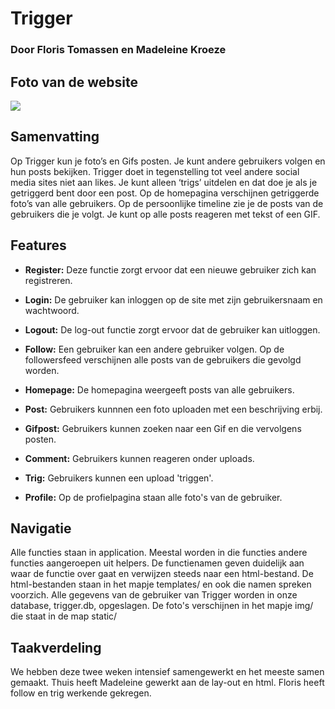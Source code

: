 # Trigger
### Door Floris Tomassen en Madeleine Kroeze

## Foto van de website
<img src = "https://i.imgur.com/x39b1GG.png">

## Samenvatting
Op Trigger kun je foto’s en Gifs posten. Je kunt andere gebruikers volgen en hun posts bekijken. Trigger doet in tegenstelling tot veel andere social media sites niet aan likes. Je kunt alleen ‘trigs’ uitdelen en dat doe je als je getriggerd bent door een post. Op de homepagina verschijnen getriggerde foto’s van alle gebruikers. Op de persoonlijke timeline zie je de posts van de gebruikers die je volgt. Je kunt op alle posts reageren met tekst of een GIF. 

## Features
* **Register:**
Deze functie zorgt ervoor dat een nieuwe gebruiker zich kan registreren.

* **Login:**
De gebruiker kan inloggen op de site met zijn gebruikersnaam en wachtwoord.

* **Logout:**
De log-out functie zorgt ervoor dat de gebruiker kan uitloggen.

* **Follow:**
Een gebruiker kan een andere gebruiker volgen. Op de followersfeed verschijnen alle posts van de gebruikers die gevolgd worden.

* **Homepage:**
De homepagina weergeeft posts van alle gebruikers.

* **Post:**
Gebruikers kunnnen een foto uploaden met een beschrijving erbij.

* **Gifpost:**
Gebruikers kunnen zoeken naar een Gif en die vervolgens posten.

* **Comment:**
Gebruikers kunnen reageren onder uploads.

* **Trig:**
Gebruikers kunnen een upload 'triggen'.

* **Profile:**
Op de profielpagina staan alle foto's van de gebruiker.

## Navigatie
Alle functies staan in application. Meestal worden in die functies andere functies aangeroepen uit helpers. De functienamen geven duidelijk aan waar de functie over gaat en verwijzen steeds naar een html-bestand. De html-bestanden staan in het mapje templates/ en ook die namen spreken voorzich. Alle gegevens van de gebruiker van Trigger worden in onze database, trigger.db, opgeslagen. De foto's verschijnen in het mapje img/ die staat in de map static/

## Taakverdeling
We hebben deze twee weken intensief samengewerkt en het meeste samen gemaakt. Thuis heeft Madeleine gewerkt aan de lay-out en
html. Floris heeft follow en trig werkende gekregen.

